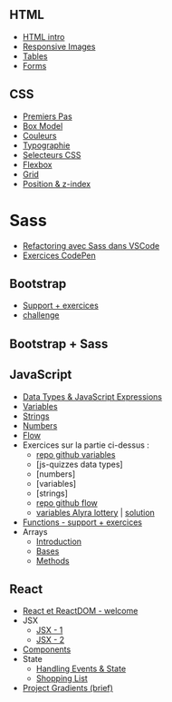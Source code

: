 ## HTML

- [HTML intro](./html/HTML)
- [Responsive Images](./html/responsive-images)
- [Tables](./html/tables)
- [Forms](./html/forms)

## CSS

- [Premiers Pas](./css/premiers-pas)
- [Box Model](./css/premiers-pas)
- [Couleurs](./css/couleurs)
- [Typographie](./css/typographie)
- [Selecteurs CSS](./css/css-selecteurs)
- [Flexbox](./css/flexbox)
- [Grid](./css/grid)
- [Position & z-index](./css/position-z-index)

# Sass

- [Refactoring avec Sass dans VSCode](https://github.com/pehaa/cssoffsass)
- [Exercices CodePen](./sass/exercices)

## Bootstrap

- [Support + exercices](./bootstrap)
- [challenge]()

## Bootstrap + Sass

## JavaScript

- [Data Types & JavaScript Expressions](./javascript/data-expressions)
- [Variables](./javascript/variables)
- [Strings](./javascript/strings)
- [Numbers](./javascript/numbers)
- [Flow](./flow)
- Exercices sur la partie ci-dessus :
  - [repo github variables](https://github.com/pehaa/js-start/)
  - [js-quizzes data types]
  - [numbers]
  - [variables]
  - [strings]
  - [repo github flow](https://github.com/pehaa/js-flow)
  - [variables Alyra lottery](https://codepen.io/alyra/pen/MWKQPzj) | [solution](https://codepen.io/alyra/pen/d2ae034b58871bfa51b4c70e23abcf54)
- [Functions - support + exercices](./javascript/functions)
- Arrays
  - [Introduction](./javascript/arrays/introduction)
  - [Bases](./javascript/arrays/bases)
  - [Methods](./javascript/arrays/methods)

## React

- [React et ReactDOM - welcome](./react/react-reactdom-welcome)
- JSX
  - [JSX - 1](./react/jsx/jsx-1)
  - [JSX - 2](./react/jsx/jsx-2)
- [Components](./react/components)
- State
  - [Handling Events & State](./state/events-state)
  - [Shopping List](./state/shopping-list-example)
- [Project Gradients (brief)](./project-gradients)


